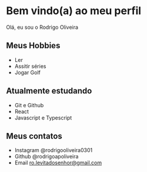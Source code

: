 # Bem vindo(a) ao meu perfil

Olá, eu sou o Rodrigo Oliveira

## Meus Hobbies

- Ler
- Assitir séries
- Jogar Golf

## Atualmente estudando

- Git e Github
- React
- Javascript e Typescript

## Meus contatos

- Instagram @rodrigooliveira0301
- Github @rodrigoapoliveira
- Email ro.levitadosenhor@gmail.com

